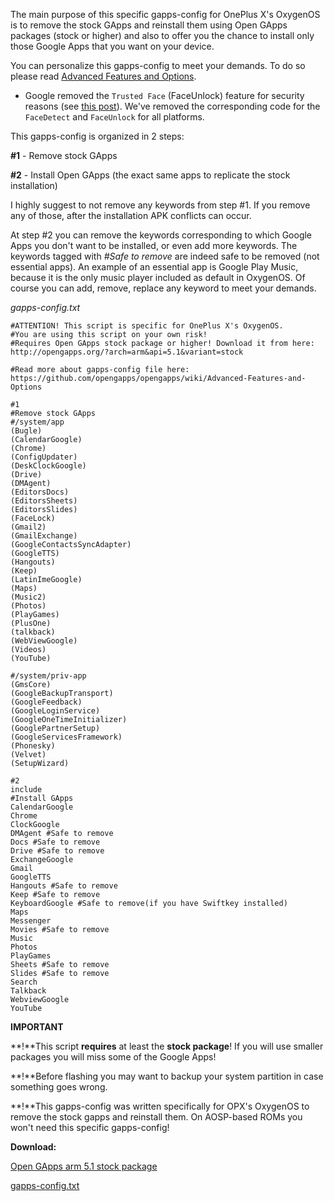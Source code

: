 The main purpose of this specific gapps-config for OnePlus X's OxygenOS is to remove the stock GApps and reinstall them using Open GApps packages (stock or higher) and also to offer you the chance to install only those Google Apps that you want on your device.

You can personalize this gapps-config to meet your demands. To do so please read [Advanced Features and Options](https://github.com/opengapps/opengapps/wiki/Advanced-Features-and-Options).

* Google removed the `Trusted Face` (FaceUnlock) feature for security reasons (see [this post](https://www.androidpolice.com/2019/09/04/trusted-face-smart-unlock-method-has-been-removed-from-android-devices/)). We've removed the corresponding code for the `FaceDetect` and `FaceUnlock` for all platforms.

This gapps-config is organized in 2 steps:

**\#1** - Remove stock GApps

**\#2** - Install Open GApps (the exact same apps to replicate the stock installation)

I highly suggest to not remove any keywords from step #1. If you remove any of those, after the installation APK conflicts can occur.

At step #2 you can remove the keywords corresponding to which Google Apps you don't want to be installed, or even add more keywords. The keywords tagged with _#Safe to remove_ are indeed safe to be removed (not essential apps). An example of an essential app is Google Play Music, because it is the only music player included as default in OxygenOS. Of course you can add, remove, replace any keyword to meet your demands.

_gapps-config.txt_
```
#ATTENTION! This script is specific for OnePlus X's OxygenOS.
#You are using this script on your own risk!
#Requires Open GApps stock package or higher! Download it from here: http://opengapps.org/?arch=arm&api=5.1&variant=stock

#Read more about gapps-config file here: https://github.com/opengapps/opengapps/wiki/Advanced-Features-and-Options

#1
#Remove stock GApps
#/system/app
(Bugle)
(CalendarGoogle)
(Chrome)
(ConfigUpdater)
(DeskClockGoogle)
(Drive)
(DMAgent)
(EditorsDocs)
(EditorsSheets)
(EditorsSlides)
(FaceLock)
(Gmail2)
(GmailExchange)
(GoogleContactsSyncAdapter)
(GoogleTTS)
(Hangouts)
(Keep)
(LatinImeGoogle)
(Maps)
(Music2)
(Photos)
(PlayGames)
(PlusOne)
(talkback)
(WebViewGoogle)
(Videos)
(YouTube)

#/system/priv-app
(GmsCore)
(GoogleBackupTransport)
(GoogleFeedback)
(GoogleLoginService)
(GoogleOneTimeInitializer)
(GooglePartnerSetup)
(GoogleServicesFramework)
(Phonesky)
(Velvet)
(SetupWizard)

#2
include
#Install GApps
CalendarGoogle
Chrome
ClockGoogle
DMAgent #Safe to remove
Docs #Safe to remove
Drive #Safe to remove
ExchangeGoogle
Gmail
GoogleTTS
Hangouts #Safe to remove
Keep #Safe to remove
KeyboardGoogle #Safe to remove(if you have Swiftkey installed)
Maps
Messenger
Movies #Safe to remove
Music
Photos
PlayGames
Sheets #Safe to remove
Slides #Safe to remove
Search
Talkback
WebviewGoogle
YouTube
```

**IMPORTANT**

**!**This script **requires** at least the **stock package**! If you will use smaller packages you will miss some of the Google Apps!

**!**Before flashing you may want to backup your system partition in case something goes wrong.

**!**This gapps-config was written specifically for OPX's OxygenOS to remove the stock gapps and reinstall them. On AOSP-based ROMs you won't need this specific gapps-config!

**Download:**

[Open GApps arm 5.1 stock package](http://opengapps.org/?arch=arm&api=5.1&variant=stock)

[gapps-config.txt](http://raulpetru.com/opx/gapps-config.txt)
